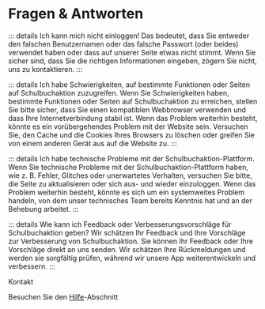 # Fragen & Antworten

::: details Ich kann mich nicht einloggen!
Das bedeutet, dass Sie entweder den falschen Benutzernamen oder das falsche Passwort (oder beides) verwendet haben oder
dass auf unserer Seite etwas nicht stimmt.
Wenn Sie sicher sind, dass Sie die richtigen Informationen eingeben, zögern Sie nicht, uns zu kontaktieren.
:::

::: details Ich habe Schwierigkeiten, auf bestimmte Funktionen oder Seiten auf Schulbuchaktion zuzugreifen.
Wenn Sie Schwierigkeiten haben, bestimmte Funktionen oder Seiten auf Schulbuchaktion zu erreichen, stellen Sie bitte
sicher, dass Sie einen kompatiblen Webbrowser verwenden und dass Ihre Internetverbindung stabil ist.
Wenn das Problem weiterhin besteht, könnte es ein vorübergehendes Problem mit der Website sein.
Versuchen Sie, den Cache und die Cookies Ihres Browsers zu löschen oder greifen Sie von einem anderen Gerät aus auf die
Website zu.
:::

::: details Ich habe technische Probleme mit der Schulbuchaktion-Plattform.
Wenn Sie technische Probleme mit der Schulbuchaktion-Plattform haben, wie z. B. Fehler, Glitches oder unerwartetes
Verhalten, versuchen Sie bitte, die Seite zu aktualisieren oder sich aus- und wieder einzuloggen.
Wenn das Problem weiterhin besteht, könnte es sich um ein systemweites Problem handeln, von dem unser technisches Team
bereits Kenntnis hat und an der Behebung arbeitet.
:::

::: details Wie kann ich Feedback oder Verbesserungsvorschläge für Schulbuchaktion geben?
Wir schätzen Ihr Feedback und Ihre Vorschläge zur Verbesserung von Schulbuchaktion.
Sie können Ihr Feedback oder Ihre Vorschläge direkt an uns senden.
Wir schätzen Ihre Rückmeldungen und werden sie sorgfältig prüfen, während wir unsere App weiterentwickeln und
verbessern.
:::

Kontakt

Besuchen Sie den [Hilfe](./help)-Abschnitt